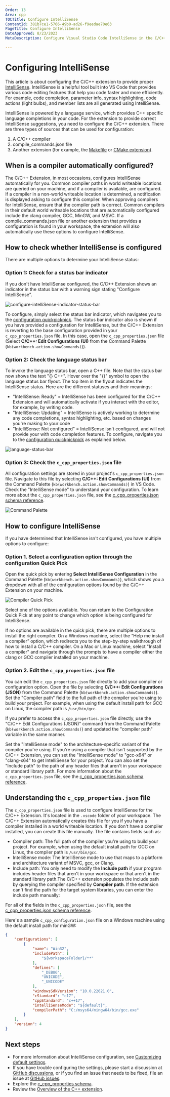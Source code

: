 ```yaml
---
Order: 13
Area: cpp
TOCTitle: Configure IntelliSense
ContentId: 381b7ce1-5766-49b0-ad26-f9eedae70e63
PageTitle: Configure IntelliSense
DateApproved: 8/23/2023
MetaDescription: Configure Visual Studio Code IntelliSense in the C/C++ Extension

---
```

# Configuring IntelliSense

This article is about configuring the C/C++ extension to provide proper [IntelliSense](/docs/editor/intellisense.md). IntelliSense is a helpful tool built into VS Code that provides various code editing features that help you code faster and more efficiently. For example, code completion, parameter info, syntax highlighting, code actions (light bulbs), and member lists are all generated using IntelliSense.

IntelliSense is powered by a language service, which provides C++ specific language completions in your code. For the extension to provide correct IntelliSense suggestions, you need to configure the C/C++ extension. There are three types of sources that can be used for configuration:

1. A C/C++ compiler
1. compile_commands.json file
1. Another extension (for example, the [Makefile](https://marketplace.visualstudio.com/items?itemName=ms-vscode.makefile-tools) or [CMake extension](/docs/cpp/CMake-linux.md)).

## When is a compiler automatically configured?

The C/C++ Extension, in most occasions, configures IntelliSense automatically for you. Common compiler paths in world writeable locations are queried on your machine, and if a compiler is available, are configured. If a compiler in a non-world writeable location is determined, a notification is displayed asking to configure this compiler. When approving compilers for IntelliSense, ensure that the compiler path is correct. Common compilers in their default world writeable locations that are automatically configured include the clang compiler, GCC, MinGW, and MSVC. If a compile_commands.json file or another extension that provides a configuration is found in your workspace, the extension will also automatically use these options to configure IntelliSense.

## How to check whether IntelliSense is configured

There are multiple options to determine your IntelliSense status:

### Option 1: Check for a status bar indicator

 If you don't have IntelliSense configured, the C/C++ Extension shows an indicator in the status bar with a warning sign stating "Configure IntelliSense".

![configure-intelliSense-indicator-status-bar](images/intellisense/configure-intellisense-indicator.png)

To configure, simply select the status bar indicator, which navigates you to the [configuration quickpickpick](/docs/cpp/configure-intellisense#_selecting-a-compiler-for-IntelliSense.md). The status bar indicator also is shown if you have provided a configuration for IntelliSense, but the C/C++ Extension is reverting to the base configuration provided in your `c_cpp_properties.json` file. In this case, open the `c_cpp_properties.json` file (Select **C/C++: Edit Configurations (UI)** from the Command Palette (`kb(workbench.action.showCommands)`)).

### Option 2: Check the language status bar

To invoke the language status bar, open a C++ file. Note that the status bar now shows the text "{} C++". Hover over the "{}" symbol to open the language status bar flyout. The top item in the flyout indicates the IntelliSense status. Here are the different statuses and their meanings:

- "IntelliSense: Ready" = IntelliSense has been configured for the C/C++ Extension and will automatically activate if you interact with the editor, for example, by writing code.
- "IntelliSense: Updating" = IntelliSense is actively working to determine any code completions, syntax highlighting, etc. based on changes you're making to your code
- "IntelliSense: Not configured" = IntelliSense isn't configured, and will not provide your with code completion features. To configure, navigate you to the [configuration quickpickpick](/docs/cpp/configure-intellisense#_selecting-a-compiler-for-IntelliSense.md) as explained below.

![language-status-bar](images/intellisense/language-status-bar.png)

### Option 3: Check the `c_cpp_properties.json` file

All configuration settings are stored in your project's `c_cpp_properties.json` file. Navigate to this file by selecting **C/C++: Edit Configurations (UI)** from the Command Palette (`kb(workbench.action.showCommands)`) in VS Code. Check the "IntelliSense mode" to understand your configuration. To learn more about the `c_cpp_properties.json` file, see the [c_cpp_properties.json schema reference](/docs/cpp/c-cpp-properties-schema-reference.md).

![Command Palette](images/cpp/command-palette.png)

## How to configure IntelliSense

If you have determined that IntelliSense isn't configured, you have multiple options to configure:

### Option 1. Select a configuration option through the configuration Quick Pick

Open the quick pick by entering **Select IntelliSense Configuration** in the Command Palette (`kb(workbench.action.showCommands)`), which shows you a dropdown with all of the configuration options found by the C/C++ Extension on your machine.

![Compiler Quick Pick](images/intellisense/compiler-quick-pick.png)

Select one of the options available. You can return to the Configuration Quick Pick at any point to change which option is being configured for IntelliSense.

If no options are available in the quick pick, there are multiple options to install the right compiler. On a Windows machine, select the “Help me install a compiler” option, which redirects you to the step-by-step walkthrough of how to install a C/C++ compiler. On a Mac or Linux machine, select "Install a compiler" and navigate through the prompts to have a compiler either the clang or GCC compiler installed on your machine.

### Option 2. Edit the `c_cpp_properties.json` file

You can edit the `c_cpp_properties.json` file directly to add your compiler or configuration option. Open the file by selecting **C/C++: Edit Configurations (JSON)** from the Command Palette (`kb(workbench.action.showCommands)`). Set the "Compiler path" field to the full path of the compiler you're using to build your project. For example, when using the default install path for GCC on Linux, the compiler path is `/usr/bin/gcc`.

If you prefer to access the `c_cpp_properties.json` file directly, use the "C/C++ Edit Configurations (JSON)" command from the Command Palette (`kb(workbench.action.showCommands)`) and updated the "compiler path" variable in the same manner.

Set the "IntelliSense mode" to the architecture-specific variant of the compiler you're using. If you're using a compiler that isn't supported by the C/C++ Extension, you can set the "IntelliSense mode" to "gcc-x64" or "clang-x64" to get IntelliSense for your project. You can also set the "Include path" to the path of any header files that aren't in your workspace or standard library path. For more information about the `c_cpp_properties.json` file, see the [c_cpp_properties.json schema reference](/docs/cpp/c-cpp-properties-schema-reference.md).

## Understanding the `c_cpp_properties.json` file

The `c_cpp_properties.json` file is used to configure IntelliSense for the C/C++ Extension. It's located in the `.vscode` folder of your workspace. The C/C++ Extension automatically creates this file for you if you have a compiler installed in a world writeable location. If you don't have a compiler installed, you can create this file manually. The file contains fields such as:

- Compiler path: The full path of the compiler you're using to build your project. For example, when using the default install path for GCC on Linux, the compiler path is `/usr/bin/gcc`.
- IntelliSense mode: The IntelliSense mode to use that maps to a platform and architecture variant of MSVC, gcc, or Clang.
- Include path: You only need to modify the **Include path** if your program includes header files that aren't in your workspace or that aren't in the standard library path.The C/C++ extension populates the include path by querying the compiler specified by **Compiler path**. If the extension can't find the path for the target system libraries, you can enter the include path manually:

For all of the fields in the `c_cpp_properties.json` file, see the [c_cpp_properties.json schema reference](/docs/cpp/c-cpp-properties-schema-reference.md).

Here's a sample `c_cpp_configuration.json` file on a Windows machine using the default install path for minGW:

```json
{
    "configurations": [
        {
            "name": "Win32",
            "includePath": [
                "${workspaceFolder}/**"
            ],
            "defines": [
                "_DEBUG",
                "UNICODE",
                "_UNICODE"
            ],
            "windowsSdkVersion": "10.0.22621.0",
            "cStandard": "c17",
            "cppStandard": "c++17",
            "intelliSenseMode": "${default}",
            "compilerPath": "C:/msys64/mingw64/bin/gcc.exe"
        }
    ],
    "version": 4
}
```

## Next steps

- For more information about IntelliSense configuration, see [Customizing default settings](/docs/cpp/customize-default-settings-cpp.md).
- If you have trouble configuring the settings, please start a discussion at [GitHub discussions](https://github.com/microsoft/vscode-cpptools/discussions), or if you find an issue that needs to be fixed, file an issue at [GitHub issues](https://github.com/microsoft/vscode-cpptools/issues).
- Explore the [c_cpp_properties schema](/docs/cpp/c-cpp-properties-schema-reference.md).
- Review the [Overview of the C++ extension](/docs/languages/cpp.md).
